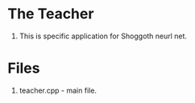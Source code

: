 # The Teacher

1. This is specific application for Shoggoth neurl net.

# Files

1. teacher.cpp - main file.
